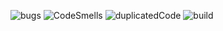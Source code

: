 ![bugs](https://sonarcloud.io/api/project_badges/measure?project=DavidMoura07_trabalhe-conosco-backend-dev&metric=bugs)
![CodeSmells](https://sonarcloud.io/api/project_badges/measure?project=DavidMoura07_trabalhe-conosco-backend-dev&metric=code_smells)
![duplicatedCode](https://sonarcloud.io/api/project_badges/measure?project=DavidMoura07_trabalhe-conosco-backend-dev&metric=duplicated_lines_density)
![build](https://travis-ci.com/DavidMoura07/trabalhe-conosco-backend-dev.svg?branch=master)

